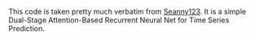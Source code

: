 This code is taken pretty much verbatim from [Seanny123](https://github.com/Seanny123/da-rnn). It is a simple Dual-Stage Attention-Based Recurrent Neural Net for Time Series Prediction.
